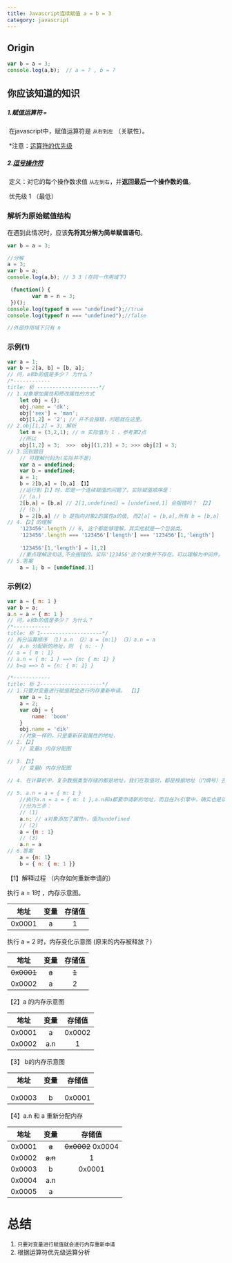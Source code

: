 ```yaml
---
title: Javascript连续赋值 a = b = 3
category: javascript
---
```


## Origin

```javascript
var b = a = 3;
console.log(a,b);  // a = ? , b = ?
```

## 你应该知道的知识

##### 1.赋值运算符 `=`

​	在javascript中，赋值运算符是 `从右到左` （关联性）。

​	*注意：[运算符的优先级](https://developer.mozilla.org/zh-CN/docs/Web/JavaScript/Reference/Operators/Operator_Precedence)

##### 2.[逗号操作符](https://developer.mozilla.org/zh-CN/docs/Web/JavaScript/Reference/Operators/Comma_Operator)

​	定义：对它的每个操作数求值 `从左到右`，并**返回最后一个操作数的值**。 

​	优先级  1 （最低）

### 解析为原始赋值结构

在遇到此情况时，应该**先将其分解为简单赋值语句**。

```javascript
var b = a = 3;

//分解
a = 3;
var b = a;
console.log(a,b); // 3 3 (在同一作用域下)
```

```javascript
 (function() {
        var m = n = 3;
 })();
console.log(typeof m === "undefined");//true
console.log(typeof n === "undefined");//false

//外部作用域下只有 n 
```

### 示例(1)

```javascript
var a = 1;
var b = 2[a, b] = [b, a];
// 问，a和b的值是多少？ 为什么？
/*------------
title: 析 --------------------*/
// 1.对象增加属性和修改属性的方式
	let obj = {};
	obj.name = 'dk';
	obj['sex'] = 'man';
	obj[1,2] = '2'; // 并不会报错，问题就在这里。
// 2.obj[1,2] = 3; 解析
	let m = (3,2,1); // m 实际值为 1 ，参考第2点
	//所以
    obj[1,2] = 3;  >>>  obj[(1,2)] = 3; >>> obj[2] = 3;
// 3.回到题目
	// 可理解代码为(实际并不是)
    var a = undefined;
	var b = undefined;
	a = 1;
	b = 2[b,a] = [b,a] 【1】
	//运行到【1】时，即是一个连续赋值的问题了。实际赋值顺序是：
	// (a.) 
	2[b,a] = [b,a] // 2[1,undefined] = [undefined,1] 会报错吗？ 【2】
	// (b.) 
	b = 2[b,a] // b 是指向对象2的属性a的值, 而2[a] = [b,a],所有 b = [b,a]
// 4.【2】的理解
	'123456'.length // 6, 这个都能够理解。其实他就是一个包装类。
	'123456'.length === '123456'['length'] === '123456'[1,'length']
	
	'123456'[1,'length'] = [1,2]  
	//重点理解这句话,不会报错的。实际'123456'这个对象并不存在。可以理解为中间件。 
// 5.答案
	a = 1; b = [undefined,1]
```

### 示例(2）

```javascript
var a = { n: 1 } 	
var b = a; 			
a.n = a = { m: 1 }	
// 问，a和b的值是多少？ 为什么？
/*------------
title: 析 1--------------------*/
// 拆分运算顺序 （1）a.n （2）a = {m:1} （3）a.n = a
//	a.n 分配新的地址，则  { n: - }
// a = { m : 1}
// a.n = { m: 1 } ==> {n: { m: 1} }
// b=a ==> b = {n: { m: 1} }

/*------------
title: 析 2--------------------*/
// 1.只要对变量进行赋值就会进行内存重新申请。 【1】
	var a = 1; 
	a = 2;
	var obj = {
        name: 'boom'
    }
    obj.name = 'dik'
	//对象一样的，只是重新获取属性的地址.
// 2.【2】
	// 变量a 内存分配图
    
// 3.【3】
	// 变量b 内存分配图
    
// 4. 在计算机中，复杂数据类型存储的都是地址，我们在取值时，都是根据地址（门牌号）去查找。

// 5. a.n = a = { m: 1 }	
	//执行a.n = a = { m: 1 },a.n和a都要申请新的地址，而且在Js引擎中，确实也是读到这句话就会给这个值进行内存分配。【4】
	//分为三步：
    // (1)
	a.n; // a对象添加了属性n，值为undefined
	// (2)
	a = {m : 1}
	// (3) 
	a.n = a
// 6.答案
	a = {m: 1}
	b = { n: { m: 1 }}
```

【1】解释过程 （内存如何重新申请的）

执行 a = 1时 ，内存示意图。

|   地址   |  变量  | 存储值  |
| :----: | :--: | :--: |
| 0x0001 |  a   |  1   |

执行 a = 2 时，内存变化示意图  (原来的内存被释放？)

|     地址     |  变量   |  存储值  |
| :--------: | :---: | :---: |
| ~~0x0001~~ | ~~a~~ | ~~1~~ |
|   0x0002   |   a   |   2   |

【2】a 的内存示意图

|   地址   |  变量  |  存储值   |
| :----: | :--: | :----: |
| 0x0001 |  a   | 0x0002 |
| 0x0002 | a.n  |   1    |

【3】 b的内存示意图

|   地址   |  变量  |  存储值   |
| :----: | :--: | :----: |
|        |      |        |
|        |      |        |
| 0x0003 |  b   | 0x0001 |

【4】a.n 和 a 重新分配内存

|   地址   |   变量    |        存储值        |
| :----: | :-----: | :---------------: |
| 0x0001 |  ~~a~~  | ~~0x0002~~ 0x0004 |
| 0x0002 | ~~a.n~~ |         1         |
| 0x0003 |    b    |      0x0001       |
| 0x0004 |   a.n   |                   |
| 0x0005 |    a    |                   |

# 总结

1. `只要对变量进行赋值就会进行内存重新申请`
2. 根据运算符优先级运算分析

